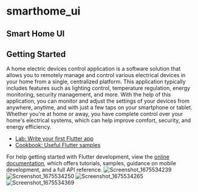 # smarthome_ui

## Smart Home UI

## Getting Started
A home electric devices control application is a software solution that allows you to remotely manage and control various electrical devices in your home from a single, centralized platform. This application typically includes features such as lighting control, temperature regulation, energy monitoring, security management, and more. With the help of this application, you can monitor and adjust the settings of your devices from anywhere, anytime, and with just a few taps on your smartphone or tablet. Whether you're at home or away, you have complete control over your home's electrical systems, which can help improve comfort, security, and energy efficiency.

- [Lab: Write your first Flutter app](https://docs.flutter.dev/get-started/codelab)
- [Cookbook: Useful Flutter samples](https://docs.flutter.dev/cookbook)

For help getting started with Flutter development, view the
[online documentation](https://docs.flutter.dev/), which offers tutorials,
samples, guidance on mobile development, and a full API reference.
![Screenshot_1675534239](https://user-images.githubusercontent.com/98551202/216838836-f7db1bc0-a8c8-4025-8839-fdcdcb258b0b.png)
![Screenshot_1675534250](https://user-images.githubusercontent.com/98551202/216838842-243ef178-95d5-43d0-8a18-54c6f034e049.png)
![Screenshot_1675534265](https://user-images.githubusercontent.com/98551202/216838843-00f19d4c-8a95-407a-801b-a58a83da032a.png)
![Screenshot_1675534369](https://user-images.githubusercontent.com/98551202/216838844-a875e5d6-323e-47bb-a57e-20c3bbabfec0.png)
